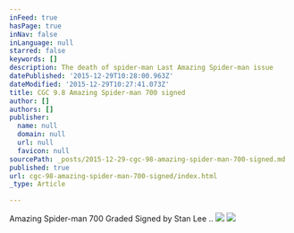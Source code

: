 ```yaml
---
inFeed: true
hasPage: true
inNav: false
inLanguage: null
starred: false
keywords: []
description: The death of spider-man Last Amazing Spider-man issue
datePublished: '2015-12-29T10:28:00.963Z'
dateModified: '2015-12-29T10:27:41.073Z'
title: CGC 9.8 Amazing Spider-man 700 signed
author: []
authors: []
publisher:
  name: null
  domain: null
  url: null
  favicon: null
sourcePath: _posts/2015-12-29-cgc-98-amazing-spider-man-700-signed.md
published: true
url: cgc-98-amazing-spider-man-700-signed/index.html
_type: Article

---
```

Amazing Spider-man 700 Graded Signed by Stan Lee ..
![](https://the-grid-user-content.s3-us-west-2.amazonaws.com/0157ad75-8165-4481-924e-024770ba43cd.JPG)
![](https://the-grid-user-content.s3-us-west-2.amazonaws.com/b9f7671f-0c59-4aa6-97a0-3bc8d65faaf4.JPG)